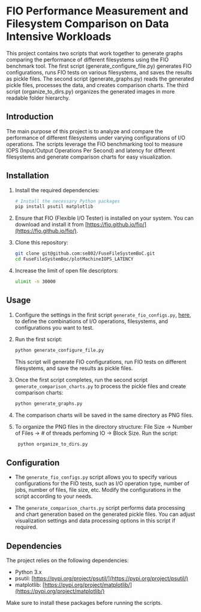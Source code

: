 # FIO Performance Measurement and Filesystem Comparison on Data Intensive Workloads

This project contains two scripts that work together to generate graphs comparing the performance of different filesystems using the FIO benchmark tool. The first script (generate_configure_file.py) generates FIO configurations, runs FIO tests on various filesystems, and saves the results as pickle files. The second script (generate_graphs.py) reads the generated pickle files, processes the data, and creates comparison charts. The third script (organize_to_dirs.py) organizes the generated images in more readable folder hierarchy. 


## Introduction

The main purpose of this project is to analyze and compare the performance of different filesystems under varying configurations of I/O operations. The scripts leverage the FIO benchmarking tool to measure IOPS (Input/Output Operations Per Second) and latency for different filesystems and generate comparison charts for easy visualization.

## Installation

1. Install the required dependencies:

    ```bash
    # Install the necessary Python packages
    pip install psutil matplotlib
    ```

2. Ensure that FIO (Flexible I/O Tester) is installed on your system. You can download and install it from [https://fio.github.io/fio/](https://fio.github.io/fio/).

3. Clone this repository:

    ```bash
    git clone git@github.com:se802/FuseFileSystemBoC.git
    cd FuseFileSystemBoc/plotMachineIOPS_LATENCY
    ```
4. Increase the limit of open file descriptors:
    ```bash
    ulimit -n 30000
    ```

## Usage

1. Configure the settings in the first script `generate_fio_configs.py`,  [here](https://github.com/se802/FuseFileSystemBoC/blob/ae36a43c98ba3949be33c998642bfe7e13516565/plots/PLOT_DATA_WORKLOAD_IOPS_LATENCY_SCRIPTS/generate_configure_file.py#L192),  to define the combinations of I/O operations, filesystems, and configurations you want to test.

2. Run the first script:

    ```bash
    python generate_configure_file.py
    ```

    This script will generate FIO configurations, run FIO tests on different filesystems, and save the results as pickle files.

3. Once the first script completes, run the second script `generate_comparison_charts.py` to process the pickle files and create comparison charts:

    ```bash
    python generate_graphs.py
    ```

4. The comparison charts will be saved in the same directory as PNG files.
5. To organize the PNG files in the directory structure: File Size -> Number of Files -> # of threads perfoming IO -> Block Size. Run the script:
   ```bash
    python organize_to_dirs.py
    ```  

## Configuration

- The `generate_fio_configs.py` script allows you to specify various configurations for the FIO tests, such as I/O operation type, number of jobs, number of files, file size, etc. Modify the configurations in the script according to your needs.

- The `generate_comparison_charts.py` script performs data processing and chart generation based on the generated pickle files. You can adjust visualization settings and data processing options in this script if required.

## Dependencies

The project relies on the following dependencies:

- Python 3.x
- psutil: [https://pypi.org/project/psutil/](https://pypi.org/project/psutil/)
- matplotlib: [https://pypi.org/project/matplotlib/](https://pypi.org/project/matplotlib/)

Make sure to install these packages before running the scripts.
